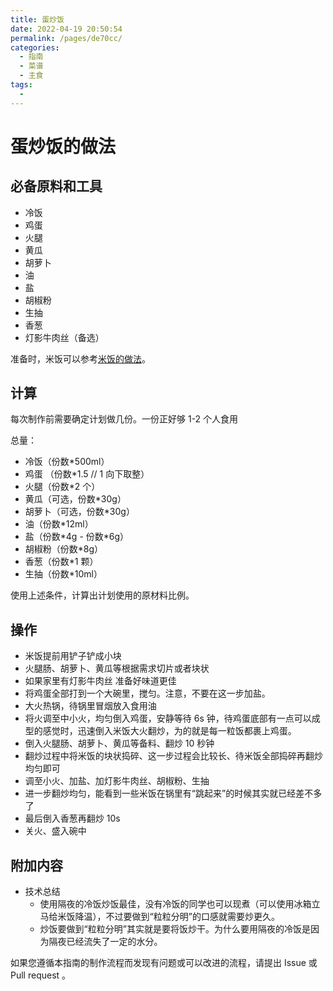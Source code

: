 ```yaml
---
title: 蛋炒饭
date: 2022-04-19 20:50:54
permalink: /pages/de70cc/
categories:
  - 指南
  - 菜谱
  - 主食
tags:
  - 
---
```

# 蛋炒饭的做法

## 必备原料和工具

* 冷饭
* 鸡蛋
* 火腿
* 黄瓜
* 胡萝卜
* 油
* 盐
* 胡椒粉
* 生抽
* 香葱
* 灯影牛肉丝（备选）

准备时，米饭可以参考[米饭的做法](./米饭/电饭煲蒸米饭.md)。

## 计算

每次制作前需要确定计划做几份。一份正好够 1-2 个人食用

总量：

* 冷饭（份数*500ml）
* 鸡蛋 （份数*1.5 // 1 向下取整）
* 火腿（份数*2 个）
* 黄瓜（可选，份数*30g）
* 胡萝卜（可选，份数*30g）
* 油（份数*12ml）
* 盐（份数\*4g - 份数*6g）
* 胡椒粉（份数*8g）
* 香葱（份数*1 颗）
* 生抽（份数*10ml）

使用上述条件，计算出计划使用的原材料比例。

## 操作

* 米饭提前用铲子铲成小块
* 火腿肠、胡萝卜、黄瓜等根据需求切片或者块状
* 如果家里有灯影牛肉丝 准备好味道更佳
* 将鸡蛋全部打到一个大碗里，搅匀。注意，不要在这一步加盐。
* 大火热锅，待锅里冒烟放入食用油
* 将火调至中小火，均匀倒入鸡蛋，安静等待 6s 钟，待鸡蛋底部有一点可以成型的感觉时，迅速倒入米饭大火翻炒，为的就是每一粒饭都裹上鸡蛋。
* 倒入火腿肠、胡萝卜、黄瓜等备料、翻炒 10 秒钟
* 翻炒过程中将米饭的块状捣碎、这一步过程会比较长、待米饭全部捣碎再翻炒均匀即可
* 调至小火、加盐、加灯影牛肉丝、胡椒粉、生抽
* 进一步翻炒均匀，能看到一些米饭在锅里有“跳起来”的时候其实就已经差不多了
* 最后倒入香葱再翻炒 10s
* 关火、盛入碗中

## 附加内容

* 技术总结
  - 使用隔夜的冷饭炒饭最佳，没有冷饭的同学也可以现煮（可以使用冰箱立马给米饭降温），不过要做到“粒粒分明”的口感就需要炒更久。
  - 炒饭要做到“粒粒分明”其实就是要将饭炒干。为什么要用隔夜的冷饭是因为隔夜已经流失了一定的水分。

如果您遵循本指南的制作流程而发现有问题或可以改进的流程，请提出 Issue 或 Pull request 。
